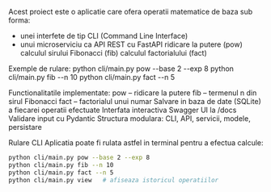 Acest proiect este o aplicatie care ofera operatii matematice de baza sub forma:
- unei interfete de tip CLI (Command Line Interface)
- unui microserviciu ca API REST cu FastAPI
ridicare la putere (pow)
calculul sirului Fibonacci (fib)
calculul factorialului (fact)

Exemple de rulare: 
python cli/main.py pow --base 2 --exp 8
python cli/main.py fib --n 10
python cli/main.py fact --n 5

Functionalitatile implementate:
pow – ridicare la putere
fib – termenul n din sirul Fibonacci
fact – factorialul unui numar
Salvare in baza de date (SQLite) a fiecarei operatii efectuate
Interfata interactiva Swagger UI la /docs
Validare input cu Pydantic
Structura modulara: CLI, API, servicii, modele, persistare

Rulare CLI 
Aplicatia poate fi rulata astfel in terminal pentru a efectua calcule:

```bash
python cli/main.py pow --base 2 --exp 8
python cli/main.py fib --n 10
python cli/main.py fact --n 5
python cli/main.py view   # afiseaza istoricul operatiilor
